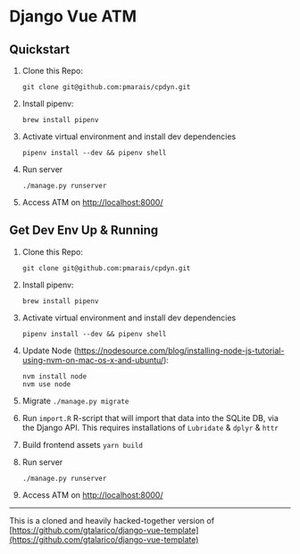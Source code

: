 # Django Vue ATM

## Quickstart

1. Clone this Repo:
    ```
    git clone git@github.com:pmarais/cpdyn.git
    ```

2. Install pipenv:
    ```
    brew install pipenv
    ```

0. Activate virtual environment and install dev dependencies 
    ```
    pipenv install --dev && pipenv shell
    ```

0. Run server 
    ```
    ./manage.py runserver
    ```

0. Access ATM on [http://localhost:8000/](http://localhost:8000/)

## Get Dev Env Up & Running

1. Clone this Repo:
    ```
    git clone git@github.com:pmarais/cpdyn.git
    ```

2. Install pipenv:
    ```
    brew install pipenv
    ```

0. Activate virtual environment and install dev dependencies 
    ```
    pipenv install --dev && pipenv shell
    ```

1. Update Node (https://nodesource.com/blog/installing-node-js-tutorial-using-nvm-on-mac-os-x-and-ubuntu/):
    ```
    nvm install node
    nvm use node
    ```

0. Migrate `./manage.py migrate`

0. Run `import.R` R-script that will import that data into the SQLite DB, via the Django API. This requires installations of `Lubridate` & `dplyr` & `httr`

0. Build frontend assets `yarn build`

0. Run server 
    ```
    ./manage.py runserver
    ```

0. Access ATM on [http://localhost:8000/](http://localhost:8000/)

-------------

This is a cloned and heavily hacked-together version of [https://github.com/gtalarico/django-vue-template](https://github.com/gtalarico/django-vue-template)